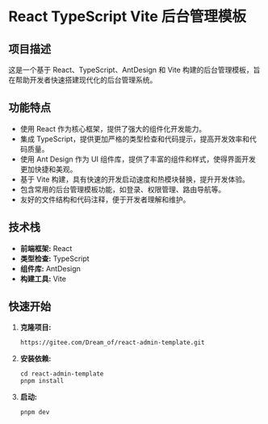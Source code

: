# React TypeScript Vite 后台管理模板

## 项目描述

这是一个基于 React、TypeScript、AntDesign 和 Vite 构建的后台管理模板，旨在帮助开发者快速搭建现代化的后台管理系统。

## 功能特点

- 使用 React 作为核心框架，提供了强大的组件化开发能力。
- 集成 TypeScript，提供更加严格的类型检查和代码提示，提高开发效率和代码质量。
- 使用 Ant Design 作为 UI 组件库，提供了丰富的组件和样式，使得界面开发更加快捷和美观。
- 基于 Vite 构建，具有快速的开发启动速度和热模块替换，提升开发体验。
- 包含常用的后台管理模板功能，如登录、权限管理、路由导航等。
- 友好的文件结构和代码注释，便于开发者理解和维护。

## 技术栈

- **前端框架:** React
- **类型检查:** TypeScript
- **组件库:** AntDesign
- **构建工具:** Vite

## 快速开始

1. **克隆项目:**

   ```
   https://gitee.com/Dream_of/react-admin-template.git
   ```

2. **安装依赖:**

   ```
   cd react-admin-template
   pnpm install
   ```

3. **启动:**

   ```
   pnpm dev
   ```

